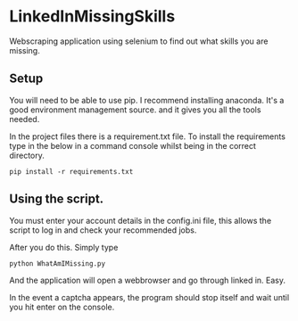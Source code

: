 # LinkedInMissingSkills
Webscraping application using selenium to find out what skills you are missing.

## Setup
You will need to be able to use pip. I recommend installing anaconda. It's a good environment management source. and it gives you all the tools needed.

In the project files there is a requirement.txt file. To install the requirements type in the below in a command console whilst being in the correct directory.

```
pip install -r requirements.txt
```

## Using the script.
You must enter your account details in the config.ini file, this allows the script to log in and check your recommended jobs.

After you do this. Simply type

```
python WhatAmIMissing.py
```

And the application will open a webbrowser and go through linked in. Easy.

In the event a captcha appears, the program should stop itself and wait until you hit enter on the console.
